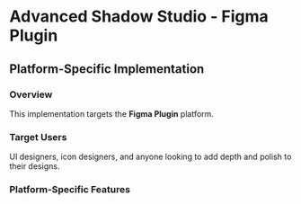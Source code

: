 # Advanced Shadow Studio - Figma Plugin

## Platform-Specific Implementation

### Overview
This implementation targets the **Figma Plugin** platform.

### Target Users
UI designers, icon designers, and anyone looking to add depth and polish to their designs.

### Platform-Specific Features
